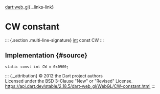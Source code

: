 [dart:web\_gl](../../dart-web_gl/dart-web_gl-library){._links-link}

CW constant
===========

::: {.section .multi-line-signature}
[int](../../dart-core/int-class) const CW
:::

Implementation {#source}
--------------

``` {.language-dart data-language="dart"}
static const int CW = 0x0900;
```

::: {._attribution}
© 2012 the Dart project authors\
Licensed under the BSD 3-Clause \"New\" or \"Revised\" License.\
<https://api.dart.dev/stable/2.18.5/dart-web_gl/WebGL/CW-constant.html>
:::
